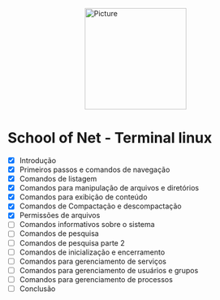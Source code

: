 <img src="https://sonassets.s3.amazonaws.com/img/logo-top.png" 
        alt="Picture" 
        height="200" 
        style="display: block; margin: 0 auto" />

# School of Net - Terminal linux


- [x] Introdução
- [x] Primeiros passos e comandos de navegação
- [x] Comandos de listagem
- [x] Comandos para manipulação de arquivos e diretórios
- [x] Comandos para exibição de conteúdo
- [x] Comandos de Compactação e descompactação
- [x] Permissões de arquivos
- [ ] Comandos informativos sobre o sistema
- [ ] Comandos de pesquisa
- [ ] Comandos de pesquisa parte 2
- [ ] Comandos de inicialização e encerramento
- [ ] Comandos para gerenciamento de serviços
- [ ] Comandos para gerenciamento de usuários e grupos
- [ ] Comandos para gerenciamento de processos
- [ ] Conclusão